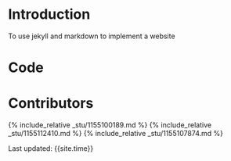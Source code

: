 # Introduction
To use jekyll and markdown to implement a website
# Code


# Contributors
{% include_relative _stu/1155100189.md %}
{% include_relative _stu/1155112410.md %}
{% include_relative _stu/1155107874.md %}

Last updated: {{site.time}}
